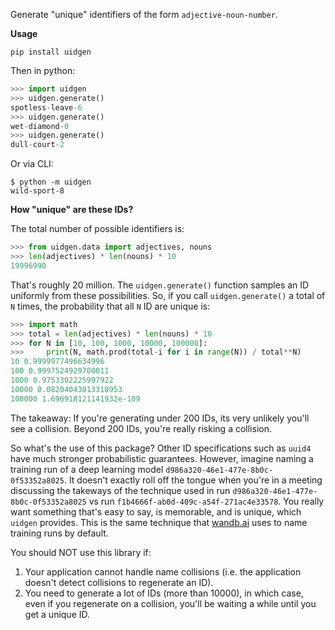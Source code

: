 Generate "unique" identifiers of the form `adjective-noun-number`.

**Usage**

```
pip install uidgen
```

Then in python:
```python
>>> import uidgen
>>> uidgen.generate()
spotless-leave-6
>>> uidgen.generate()
wet-diamond-0
>>> uidgen.generate()
dull-court-2
```

Or via CLI:

```
$ python -m uidgen
wild-sport-8
```

**How "unique" are these IDs?**

The total number of possible identifiers is:

```python
>>> from uidgen.data import adjectives, nouns
>>> len(adjectives) * len(nouns) * 10
19996990
```

That's roughly 20 million. The `uidgen.generate()` function samples an ID uniformly from these possibilities. So, if you call `uidgen.generate()` a total of `N` times, the probability that all `N` ID are unique is:

```python
>>> import math
>>> total = len(adjectives) * len(nouns) * 10
>>> for N in [10, 100, 1000, 10000, 100000]:
>>>     print(N, math.prod(total-i for i in range(N)) / total**N)
10 0.9999977496634996
100 0.9997524929700011
1000 0.9753302225997922
10000 0.08204043013318953
100000 1.696918121141932e-109
```

The takeaway: If you're generating under 200 IDs, its very unlikely you'll see a collision. Beyond 200 IDs, you're really risking a collision.

So what's the use of this package? Other ID specifications such as `uuid4` have much stronger probabilistic guarantees. However, imagine naming a training run of a deep learning model `d986a320-46e1-477e-8b0c-0f53352a8025`. It doesn't exactly roll off the tongue when you're in a meeting discussing the takeways of the technique used in run `d986a320-46e1-477e-8b0c-0f53352a8025` vs run `f1b4666f-ab0d-409c-a54f-271ac4e33578`. You really want something that's easy to say, is memorable, and is unique, which `uidgen` provides. This is the same technique that [wandb.ai](https://wandb.ai/site) uses to name training runs by default.

You should NOT use this library if:

1) Your application cannot handle name collisions (i.e. the application doesn't detect collisions to regenerate an ID).
2) You need to generate a lot of IDs (more than 10000), in which case, even if you regenerate on a collision, you'll be waiting a while until you get a unique ID.
